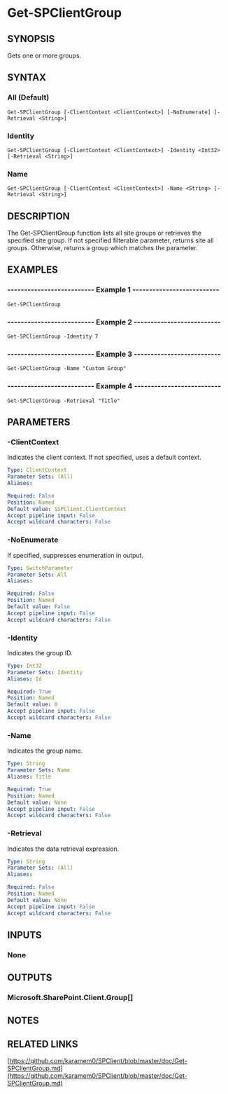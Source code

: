 # Get-SPClientGroup

## SYNOPSIS
Gets one or more groups.

## SYNTAX

### All (Default)
```
Get-SPClientGroup [-ClientContext <ClientContext>] [-NoEnumerate] [-Retrieval <String>]
```

### Identity
```
Get-SPClientGroup [-ClientContext <ClientContext>] -Identity <Int32> [-Retrieval <String>]
```

### Name
```
Get-SPClientGroup [-ClientContext <ClientContext>] -Name <String> [-Retrieval <String>]
```

## DESCRIPTION
The Get-SPClientGroup function lists all site groups or retrieves the specified site group.
If not specified filterable parameter, returns site all groups.
Otherwise, returns a group which matches the parameter.

## EXAMPLES

### -------------------------- Example 1 --------------------------
```
Get-SPClientGroup
```

### -------------------------- Example 2 --------------------------
```
Get-SPClientGroup -Identity 7
```

### -------------------------- Example 3 --------------------------
```
Get-SPClientGroup -Name "Custom Group"
```

### -------------------------- Example 4 --------------------------
```
Get-SPClientGroup -Retrieval "Title"
```

## PARAMETERS

### -ClientContext
Indicates the client context.
If not specified, uses a default context.

```yaml
Type: ClientContext
Parameter Sets: (All)
Aliases: 

Required: False
Position: Named
Default value: $SPClient.ClientContext
Accept pipeline input: False
Accept wildcard characters: False
```

### -NoEnumerate
If specified, suppresses enumeration in output.

```yaml
Type: SwitchParameter
Parameter Sets: All
Aliases: 

Required: False
Position: Named
Default value: False
Accept pipeline input: False
Accept wildcard characters: False
```

### -Identity
Indicates the group ID.

```yaml
Type: Int32
Parameter Sets: Identity
Aliases: Id

Required: True
Position: Named
Default value: 0
Accept pipeline input: False
Accept wildcard characters: False
```

### -Name
Indicates the group name.

```yaml
Type: String
Parameter Sets: Name
Aliases: Title

Required: True
Position: Named
Default value: None
Accept pipeline input: False
Accept wildcard characters: False
```

### -Retrieval
Indicates the data retrieval expression.

```yaml
Type: String
Parameter Sets: (All)
Aliases: 

Required: False
Position: Named
Default value: None
Accept pipeline input: False
Accept wildcard characters: False
```

## INPUTS

### None

## OUTPUTS

### Microsoft.SharePoint.Client.Group[]

## NOTES

## RELATED LINKS

[https://github.com/karamem0/SPClient/blob/master/doc/Get-SPClientGroup.md](https://github.com/karamem0/SPClient/blob/master/doc/Get-SPClientGroup.md)

